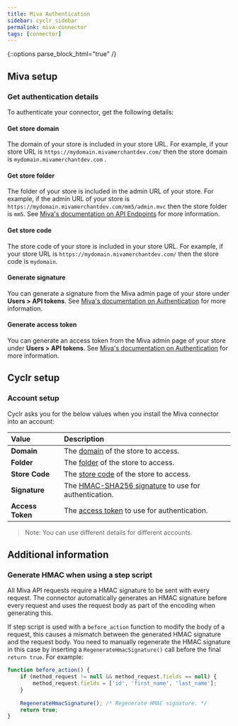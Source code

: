 ```yaml
---
title: Miva Authentication
sidebar: cyclr_sidebar
permalink: miva-connector
tags: [connector]
---
```

{::options parse_block_html="true" /}
<section class="card">

## Miva setup

### Get authentication details

To authenticate your connector, get the following details:

<a link="get-store-domain"></a>

#### Get store domain

The domain of your store is included in your store URL. For example, if your store URL is `https://mydomain.mivamerchantdev.com/` then the store domain is `mydomain.mivamerchantdev.com` .

<a link="get-store-folder"></a>

#### Get store folder

The folder of your store is included in the admin URL of your store. For example, if the admin URL of your store is `https://mydomain.mivamerchantdev.com/mm5/admin.mvc` then the store folder is `mm5`. See [Miva's documentation on API Endpoints](https://docs.miva.com/json-api/#api-endpoint) for more information.

<a link="get-store-code"></a>

#### Get store code

The store code of your store is included in your store URL. For example, if your store URL is `https://mydomain.mivamerchantdev.com/` then the store code is `mydomain`.

<a link="generate-signature"></a>

#### Generate signature

You can generate a signature from the Miva admin page of your store under **Users > API tokens**. See [Miva's documentation on Authentication](https://docs.miva.com/json-api/#authentication) for more information.

<a link="generate-access-token"></a>

#### Generate access token

You can generate an access token from the Miva admin page of your store under **Users > API tokens**. See [Miva's documentation on Authentication](https://docs.miva.com/json-api/#authentication) for more information.

</section>
<section class="card">
  
## Cyclr setup

### Account setup

Cyclr asks you for the below values when you install the Miva connector into an account:

| Value            | Description                                                  |
| :--------------- | :----------------------------------------------------------- |
| **Domain**      | The [domain](#get-store-domain) of the store to access.      |
| **Folder**       | The [folder](#get-store-folder) of the store to access.      |
| **Store Code**   | The [store code](#get-store-code) of the store to access.    |
| **Signature**    | The [HMAC-SHA256 signature](#generate-signature) to use for authentication. |
| **Access Token** | The [access token](#generate-access-token) to use for authentication. |

> Note: You can use different details for different accounts.

</section>
<section class="card">
  
## Additional information

### Generate HMAC when using a step script

All Miva API requests require a HMAC signature to be sent with every request. The connector automatically generates an HMAC signature before every request and uses the request body as part of the encoding when generating this.

If step script is used with a `before_action` function to modify the body of a request, this causes a mismatch between the generated HMAC signature and the request body. You need to manually regenerate the HMAC signature in this case by inserting a `RegenerateHmacSignature()` call before the final `return true`. For example:

```javascript
function before_action() {
	if (method_request != null && method_request.fields == null) {
		method_request.fields = ['id', 'first_name', 'last_name'];
	}
	
	RegenerateHmacSignature(); /* Regenerate HMAC signature. */
    return true;
}
```

</section>

